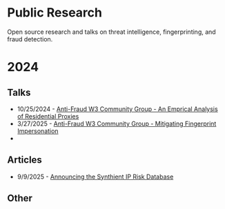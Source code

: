 # Public Research
Open source research and talks on threat intelligence, fingerprinting, and fraud detection.


# 2024

## Talks
 - 10/25/2024 - [Anti-Fraud W3 Community Group - An Emprical Analysis of Residential Proxies](https://docs.google.com/presentation/d/1-sVE_DbnCkT_Ye-FjAAn05Lndq6UakckFVSmEuZInFQ/edit?usp=sharing)
 - 3/27/2025 -  [Anti-Fraud W3 Community Group - Mitigating Fingerprint Impersonation](https://docs.google.com/presentation/d/1uVFVjGwHhX64Uh63GRhSuHQFdTlfS_Vi7OaqO5Pp-Xw/edit?usp=sharing)
 - 
## Articles
 - 9/9/2025 - [Announcing the Synthient IP Risk Database](https://synthient.com/blog/synthient-ip-risk-database)

## Other
